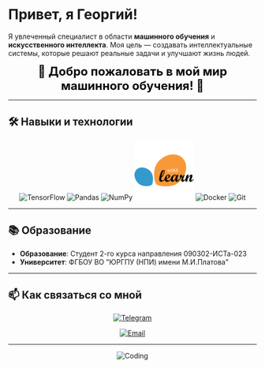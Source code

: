 #  Привет, я Георгий!

Я увлеченный специалист в области **машинного обучения** и **искусственного интеллекта**. Моя цель — создавать интеллектуальные системы, которые решают реальные задачи и улучшают жизнь людей.
<p align="center">
  <span style="font-size: 24px; font-weight: bold; color: #000; animation: blink 2s infinite;">
    🚀 Добро пожаловать в мой мир машинного обучения! 🚀
  </span>
</p>

<style>
  @keyframes blink {
    0% { opacity: 1; }
    50% { opacity: 0.5; }
    100% { opacity: 1; }
  }
</style>
---

## 🛠️ Навыки и технологии
<p align="center">
  <img src="https://img.icons8.com/?size=100&id=n3QRpDA7KZ7P&format=png&color=000000" title="TensorFlow" />
  <img src="https://img.icons8.com/?size=100&id=xSkewUSqtErH&format=png&color=000000" alt="Pandas" title="Pandas" />
  <img src="https://img.icons8.com/?size=100&id=aR9CXyMagKIS&format=png&color=000000" alt="NumPy" title="NumPy" />
  <img src="https://raw.githubusercontent.com/devicons/devicon/ca28c779441053191ff11710fe24a9e6c23690d6/icons/scikitlearn/scikitlearn-original.svg" alt="scikit-learn" title="scikit-learn" width="120" />
  <img src="https://img.icons8.com/?size=100&id=cdYUlRaag9G9&format=png&color=000000" alt="Docker" title="Docker" />
  <img src="https://img.icons8.com/?size=100&id=20906&format=png&color=000000" alt="Git" title="Git" />
</p>

---

## 📚 Образование
- **Образование**: Студент 2-го курса направления 090302-ИСТа-023
- **Университет**: ФГБОУ ВО "ЮРГПУ (НПИ) имени М.И.Платова"

---

## 📫 Как связаться со мной
<p align="center">
  <a href="https://t.me/viberrviberrr">
    <img src="https://img.shields.io/badge/Telegram-000000?style=for-the-badge&logo=telegram&logoColor=white" alt="Telegram" />
  </a>
</p>
<p align="center">
  <a href="mailto:petrosangosa2005@gmail.com">
    <img src="https://img.shields.io/badge/Email-000000?style=for-the-badge&logo=gmail&logoColor=white" alt="Email" />
  </a>


</p>

---


<p align="center">
  <img src="https://i.pinimg.com/originals/56/33/ce/5633ce94b903bdcff71794d133f36948.gif" alt="Coding" width="500" />
</p>

